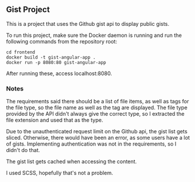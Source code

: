## Gist Project

This is a project that uses the Github gist api to display public gists.

To run this project, make sure the Docker daemon is running and run the following commands from the repository root:

```
cd frontend
docker build -t gist-angular-app .
docker run -p 8080:80 gist-angular-app
```

After running these, access localhost:8080.

### Notes

The requirements said there should be a list of file items, as well as tags for the file type, so the file name as well as the tag are displayed. The file type provided by the API didn't always give the correct type, so I extracted the file extension and used that as the type.

Due to the unauthenticated request limit on the Github api, the gist list gets sliced. Otherwise, there would have been an error, as some users have a lot of gists. Implementing authentication was not in the requirements, so I didn't do that.

The gist list gets cached when accessing the content.

I used SCSS, hopefully that's not a problem.

